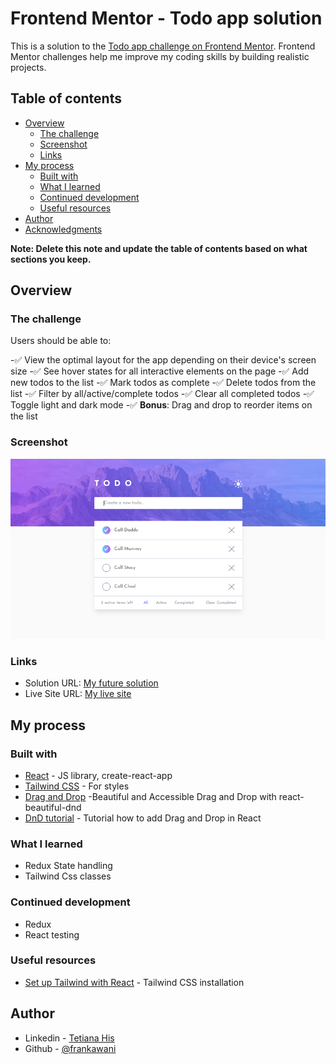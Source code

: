 # Frontend Mentor - Todo app solution

This is a solution to the [Todo app challenge on Frontend Mentor](https://www.frontendmentor.io/challenges/todo-app-Su1_KokOW). Frontend Mentor challenges help me improve my coding skills by building realistic projects.

## Table of contents

- [Overview](#overview)
  - [The challenge](#the-challenge)
  - [Screenshot](#screenshot)
  - [Links](#links)
- [My process](#my-process)
  - [Built with](#built-with)
  - [What I learned](#what-i-learned)
  - [Continued development](#continued-development)
  - [Useful resources](#useful-resources)
- [Author](#author)
- [Acknowledgments](#acknowledgments)

**Note: Delete this note and update the table of contents based on what sections you keep.**

## Overview

### The challenge

Users should be able to:

-✅ View the optimal layout for the app depending on their device's screen size
-✅ See hover states for all interactive elements on the page
-✅ Add new todos to the list
-✅ Mark todos as complete
-✅ Delete todos from the list
-✅ Filter by all/active/complete todos
-✅ Clear all completed todos
-✅ Toggle light and dark mode
-✅ **Bonus**: Drag and drop to reorder items on the list

### Screenshot

![](./screenshot.png)

### Links

- Solution URL: [My future solution](https://github.com/Frankawani/Todo-App)
- Live Site URL: [My live site](https://frank-todo-app.web.app/)

## My process

### Built with

- [React](https://reactjs.org/) - JS library, create-react-app
- [Tailwind CSS](https://tailwindcss.com/) - For styles
- [Drag and Drop](https://egghead.io/courses/beautiful-and-accessible-drag-and-drop-with-react-beautiful-dnd) -Beautiful and Accessible Drag and Drop with react-beautiful-dnd
- [DnD tutorial](https://www.youtube.com/watch?v=aYZRRyukuIw) - Tutorial how to add Drag and Drop in React

### What I learned

- Redux State handling
- Tailwind Css classes

### Continued development

- Redux
- React testing

### Useful resources

- [Set up Tailwind with React](https://tailwindcss.com/docs/guides/create-react-app) - Tailwind CSS installation

## Author

- Linkedin - [Tetiana His](https://www.linkedin.com/in/frankawani/)
- Github - [@frankawani](https://github.com/Frankawani)
